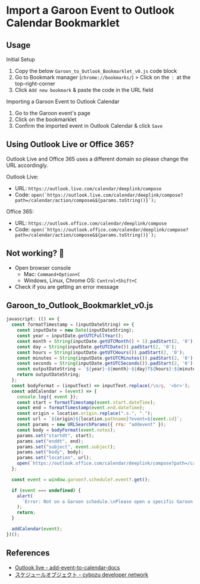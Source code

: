 # Import a Garoon Event to Outlook Calendar Bookmarklet


## Usage

Initial Setup
1. Copy the below `Garoon_to_Outlook_Bookmarklet_v0.js` code block
1. Go to Bookmark manager (`chrome://bookmarks/`) > Click on the `⋮` at the top-right-corner
1. Click `Add new bookmark` & paste the code in the URL field

Importing a Garoon Event to Outlook Calendar
1. Go to the Garoon event's page
1. Click on the bookmarklet
1. Confirm the imported event in Outlook Calendar & click `Save`


## Using Outlook Live or Office 365?

Outlook Live and Office 365 uses a different domain so please change the URL accordingly.

Outlook Live:
* URL: `https://outlook.live.com/calendar/deeplink/compose`
* Code: ```open(`https://outlook.live.com/calendar/deeplink/compose?path=/calendar/action/compose&${params.toString()}`);```

Office 365:
* URL: `https://outlook.office.com/calendar/deeplink/compose`
* Code: ```open(`https://outlook.office.com/calendar/deeplink/compose?path=/calendar/action/compose&${params.toString()}`);```


## Not working? 🤔

* Open browser console
  * Mac: `Command+Option+C`
  * Windows, Linux, Chrome OS: `Control+Shift+C`
* Check if you are getting an error message


## Garoon_to_Outlook_Bookmarklet_v0.js

```javascript
javascript: (() => {
  const formatTimestamp = (inputDateString) => {
    const inputDate = new Date(inputDateString);
    const year = inputDate.getUTCFullYear();
    const month = String(inputDate.getUTCMonth() + 1).padStart(2, '0');
    const day = String(inputDate.getUTCDate()).padStart(2, '0');
    const hours = String(inputDate.getUTCHours()).padStart(2, '0');
    const minutes = String(inputDate.getUTCMinutes()).padStart(2, '0');
    const seconds = String(inputDate.getUTCSeconds()).padStart(2, '0');
    const outputDateString = `${year}-${month}-${day}T${hours}:${minutes}:${seconds}Z`;
    return outputDateString;
  };
  const bodyFormat = (inputText) => inputText.replace(/\n/g, '<br>');
  const addCalendar = (event) => {
    console.log({ event });
    const start = formatTimestamp(event.start.dateTime);
    const end = formatTimestamp(event.end.dateTime);
    const origin = location.origin.replace(".s.", ".");
    const url = `${origin}${location.pathname}?event=${event.id}`;
    const params = new URLSearchParams({ rru: "addevent" });
    const body = bodyFormat(event.notes);
    params.set("startdt", start);
    params.set("enddt", end);
    params.set("subject", event.subject);
    params.set("body", body);
    params.set("location", url);
    open(`https://outlook.office.com/calendar/deeplink/compose?path=/calendar/action/compose&${params.toString()}`);
  };

  const event = window.garoon?.schedule?.event?.get();

  if (event === undefined) {
    alert(
      `Error: Not on a Garoon schedule.\nPlease open a specific Garoon event.`
    );
    return;
  }

  addCalendar(event);
})();
```


## References

* [Outlook live - add-event-to-calendar-docs](https://interactiondesignfoundation.github.io/add-event-to-calendar-docs/services/outlook-web.html)
* [スケジュールオブジェクト - cybozu developer network](https://cybozu.dev/ja/garoon/docs/overview/schedule-object/)
